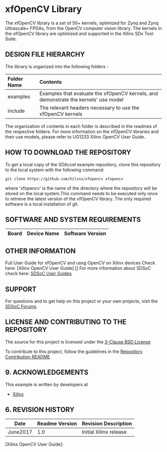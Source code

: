 xfOpenCV Library 
======================
The xfOpenCV library is a set of 50+ kernels, optimized for Zynq and Zynq Ultrascale+ FPGAs, from the OpenCV computer vision library. The kernels in the xfOpenCV library are optimized and supported in the Xilinx SDx Tool Suite. 

## DESIGN FILE HIERARCHY
The library is organized into the following folders - 

| Folder Name | Contents |
| :------------- | :------------- |
| examples | Examples that evaluate the xfOpenCV kernels, and demonstrate the kernels' use model |
| include | The relevant headers necessary to use the xfOpenCV kernels |

The organization of contents in each folder is described in the readmes of the respective folders.
For more information on the xfOpenCV libraries and their use models, please refer to UG1233 Xilinx OpenCV User Guide.

## HOW TO DOWNLOAD THE REPOSITORY
To get a local copy of the SDAccel example repository, clone this repository to the local system with the following command:
```
git clone https://github.com/Xilinx/xfopencv xfopencv
```
where 'xfopencv' is the name of the directory where the repository will be stored on the local system.This command needs to be executed only once to retrieve the latest version of the xfOpenCV library. The only required software is a local installation of git.

## SOFTWARE AND SYSTEM REQUIREMENTS
Board | Device Name | Software Version
------|-------------|-----------------

## OTHER INFORMATION
Full User Guide for xfOpenCV and usng OpenCV on Xilinx devices Check here: 
[Xilinx OpenCV User Guide] []
For more information about SDSoC check here:
[SDSoC User Guides][]

## SUPPORT
For questions and to get help on this project or your own projects, visit the [SDSoC Forums][].

## LICENSE AND CONTRIBUTING TO THE REPOSITORY
The source for this project is licensed under the [3-Clause BSD License][]

To contribute to this project, follow the guidelines in the [Repository Contribution README][]

## 9. ACKNOWLEDGEMENTS
This example is written by developers at
- [Xilinx](http://www.xilinx.com)

## 6. REVISION HISTORY

Date    | Readme Version | Revision Description
--------|----------------|-------------------------
June2017 | 1.0            | Initial Xilinx release



[SDSoC Forums]: https://forums.xilinx.com/t5/SDSoC-Development-Environment/bd-p/sdsoc
[SDSoC User Guides]: https://www.xilinx.com/support/documentation/sw_manuals/xilinx2017_1/ug1027-sdsoc-user-guide.pdf
[3-Clause BSD License]: LICENSE.txt
[Repository Contribution README]: CONTRIBUTING.md
[Xilinx OpenCV User Guide]: 
